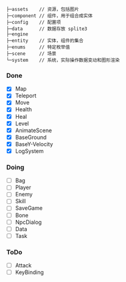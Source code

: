```
├─assets    // 资源，包括图片
├─component // 组件，用于组合成实体
├─config    // 配置项
├─data      // 数据存放 splite3
├─engine    
├─entity    // 实体，组件的集合
├─enums     // 特定枚举值
├─scene     // 场景
└─system    // 系统，实际操作数据变动和图形渲染
```


### Done
- [x] Map
- [x] Teleport
- [x] Move
- [x] Health
- [x] Heal
- [x] Level
- [x] AnimateScene
- [x] BaseGround
- [x] BaseY-Velocity
- [x] LogSystem

### Doing
- [ ] Bag
- [ ] Player
- [ ] Enemy
- [ ] Skill
- [ ] SaveGame
- [ ] Bone
- [ ] NpcDialog
- [ ] Data
- [ ] Task

### ToDo
- [ ] Attack
- [ ] KeyBinding